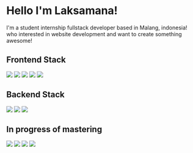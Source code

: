 # Hello I'm Laksamana!
I'm a student internship fullstack developer based in Malang, indonesia! who interested in website development and want to create something awesome!

## Frontend Stack
<div>
	 <img src="https://img.shields.io/badge/HTML5-E34F26?style=for-the-badge&logo=html5&logoColor=white">
	 <img src="https://img.shields.io/badge/CSS3-1572B6?style=for-the-badge&logo=css3&logoColor=white">
	 <img src="https://img.shields.io/badge/Sass-CC6699?style=for-the-badge&logo=sass&logoColor=white">
	 <img src="https://img.shields.io/badge/Bootstrap-563D7C?style=for-the-badge&logo=bootstrap&logoColor=white">
	 <img src="https://img.shields.io/badge/Figma-F24E1E?style=for-the-badge&logo=figma&logoColor=white">
</div>

## Backend Stack
<div>
	 <img src="https://img.shields.io/badge/PHP-777BB4?style=for-the-badge&logo=php&logoColor=white">
	 <img src="https://img.shields.io/badge/Laravel-FF2D20?style=for-the-badge&logo=laravel&logoColor=white">
	 <img src="https://img.shields.io/badge/MySQL-005C84?style=for-the-badge&logo=mysql&logoColor=white">
</div>

## In progress of mastering
<div>
	 <img src="https://img.shields.io/badge/JavaScript-323330?style=for-the-badge&logo=javascript&logoColor=F7DF1E">
	 <img src="https://img.shields.io/badge/React-20232A?style=for-the-badge&logo=react&logoColor=61DAFB">
	 <img src="https://img.shields.io/badge/MongoDB-4EA94B?style=for-the-badge&logo=mongodb&logoColor=white">
	 <img src="https://img.shields.io/badge/Node.js-339933?style=for-the-badge&logo=nodedotjs&logoColor=white">
</div>



<!--
**laksamanaap/laksamanaap** is a ✨ _special_ ✨ repository because its `README.md` (this file) appears on your GitHub profile.

Here are some ideas to get you started:

- 🔭 I’m currently working on ...
- 🌱 I’m currently learning ...
- 👯 I’m looking to collaborate on ...
- 🤔 I’m looking for help with ...
- 💬 Ask me about ...
- 📫 How to reach me: ...
- 😄 Pronouns: ...
- ⚡ Fun fact: ...
-->
